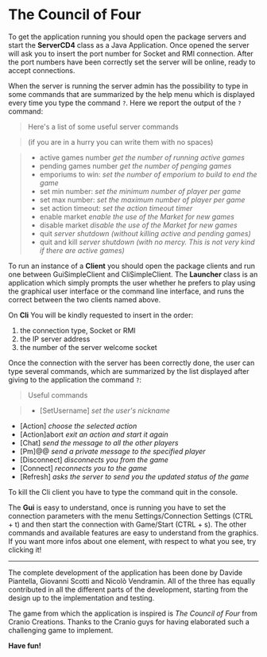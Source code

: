 The Council of Four
====================
To get the application running you should open the package servers and start the **ServerCD4** class as a Java Application.
Once opened the server will ask you to insert the port number for Socket and RMI connection. After the port numbers have been correctly set the server will be online, ready to accept connections.

When the server is running the server admin has the possibility to type in some commands that are summarized by the help menu which is displayed every time you type the command `?`. Here we report the output of the `?` command:

>Here's a list of some useful server commands

>(if you are in a hurry you can write them with no spaces)

>* active games number *get the number of running active games*
>* pending games number *get the number of penging games*
>* emporiums to win:<integer>	*set the number of emporium to build to end the game*
>* set min number:<integer>  *set the minimum number of player per game*
>* set max number:<integer>  *set the maximum number of player per game*
>* set action timeout:<integer>  *set the action timeout timer*
>* enable market      *enable the use of the Market for new games*
>* disable market      *disable the use of the Market for new games*
>* quit        *server shutdown (without killing active and pending games)*
>* quit and kill      *server shutdown (with no mercy. This is not very kind if there are active games)*

To run an instance of a **Client** you should open the package clients and run one between GuiSimpleClient and CliSimpleClient. The **Launcher** class is an application which simply prompts the user whether he prefers to play using the graphical user interface or the command line interface, and runs the correct between the two clients named above. 

On **Cli** You will be kindly requested to insert in the order:

1. the connection type, Socket or RMI
2. the IP server address
3. the number of the server welcome socket 

Once the connection with the server has been correctly done, the user can type several commands, which are summarized by the list displayed after giving to the application the command `?`:

>Useful commands

>  * [SetUsername]<name>    *set the user's nickname*
  * [Action]<action number>    *choose the selected action*
  * [Action]abort        *exit an action and start it again*
  * [Chat]<message>      *send the message to all the other players*
  * [Pm]<message>@@<receiver>  *send a private message to the specified player*
  * [Disconnect]<report message>  *disconnects you from the game*
  * [Connect]<report message>  *reconnects you to the game*
  * [Refresh]      *asks the server to send you the updated status of the game*

To kill the Cli client you have to type the command quit in the console.

The **Gui** is easy to understand, once is running you have to set the connection parameters with the menu Settings/Connection Settings (CTRL + t) and then start the connection with Game/Start (CTRL + s).
The other commands and available features are easy to understand from the graphics. If you want more infos about one element, with respect to what you see, try clicking it!
* * *
The complete development of the application has been done by Davide Piantella, Giovanni Scotti and Nicolò Vendramin. All of the three has equally contributed in all the different parts of the development, starting from the design up to the implementation and testing. 

The game from which the application is inspired is *The Council of Four* from Cranio Creations. Thanks to the Cranio guys for having elaborated such a challenging game to implement. 

**Have fun!**